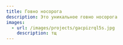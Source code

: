 ```yaml
---
title: Говно носорога
description: Это уникальное говно носорога
images:
  - url: /images/projects/gacpizrql5s.jpg
    description: тщ
---
```

